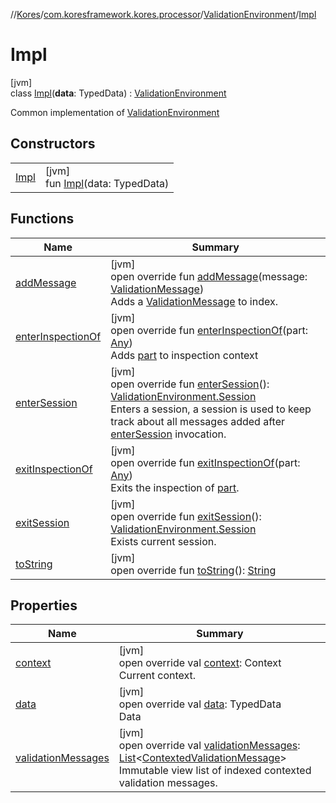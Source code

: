 //[Kores](../../../../index.md)/[com.koresframework.kores.processor](../../index.md)/[ValidationEnvironment](../index.md)/[Impl](index.md)

# Impl

[jvm]\
class [Impl](index.md)(**data**: TypedData) : [ValidationEnvironment](../index.md)

Common implementation of [ValidationEnvironment](../index.md)

## Constructors

| | |
|---|---|
| [Impl](-impl.md) | [jvm]<br>fun [Impl](-impl.md)(data: TypedData) |

## Functions

| Name | Summary |
|---|---|
| [addMessage](add-message.md) | [jvm]<br>open override fun [addMessage](add-message.md)(message: [ValidationMessage](../../-validation-message/index.md))<br>Adds a [ValidationMessage](../../-validation-message/index.md) to index. |
| [enterInspectionOf](enter-inspection-of.md) | [jvm]<br>open override fun [enterInspectionOf](enter-inspection-of.md)(part: [Any](https://kotlinlang.org/api/latest/jvm/stdlib/kotlin/-any/index.html))<br>Adds [part](enter-inspection-of.md) to inspection context |
| [enterSession](enter-session.md) | [jvm]<br>open override fun [enterSession](enter-session.md)(): [ValidationEnvironment.Session](../-session/index.md)<br>Enters a session, a session is used to keep track about all messages added after [enterSession](enter-session.md) invocation. |
| [exitInspectionOf](exit-inspection-of.md) | [jvm]<br>open override fun [exitInspectionOf](exit-inspection-of.md)(part: [Any](https://kotlinlang.org/api/latest/jvm/stdlib/kotlin/-any/index.html))<br>Exits the inspection of [part](exit-inspection-of.md). |
| [exitSession](exit-session.md) | [jvm]<br>open override fun [exitSession](exit-session.md)(): [ValidationEnvironment.Session](../-session/index.md)<br>Exists current session. |
| [toString](to-string.md) | [jvm]<br>open override fun [toString](to-string.md)(): [String](https://kotlinlang.org/api/latest/jvm/stdlib/kotlin/-string/index.html) |

## Properties

| Name | Summary |
|---|---|
| [context](context.md) | [jvm]<br>open override val [context](context.md): Context<br>Current context. |
| [data](data.md) | [jvm]<br>open override val [data](data.md): TypedData<br>Data |
| [validationMessages](validation-messages.md) | [jvm]<br>open override val [validationMessages](validation-messages.md): [List](https://kotlinlang.org/api/latest/jvm/stdlib/kotlin.collections/-list/index.html)<[ContextedValidationMessage](../../-contexted-validation-message/index.md)><br>Immutable view list of indexed contexted validation messages. |
